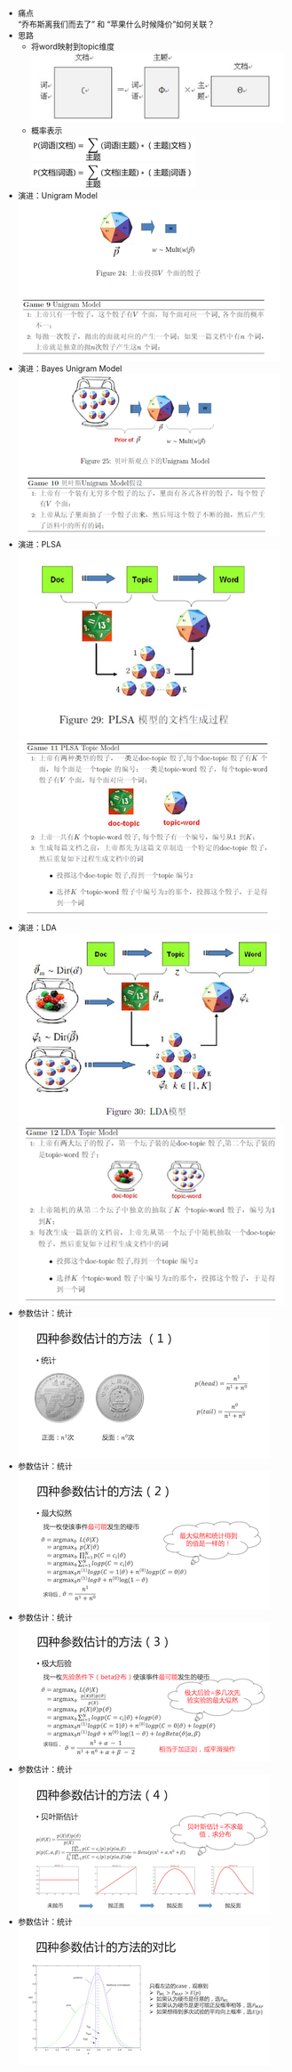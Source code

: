 
* 痛点<br>
“乔布斯离我们而去了” 和 “苹果什么时候降价”如何关联？
* 思路
  * 将word映射到topic维度<br>
  ![Local Image](../gitbook/images/LDA原理和实践/图片1.png)<br>
  * 概率表示<br>
  ![Local Image](../gitbook/images/LDA原理和实践/图片2.png)<br>
  ![Local Image](../gitbook/images/LDA原理和实践/图片3.png)<br>
* 演进：Unigram Model<br>
  ![Local Image](../gitbook/images/LDA原理和实践/图片4.png)<br>
* 演进：Bayes Unigram Model<br>
  ![Local Image](../gitbook/images/LDA原理和实践/图片5.png)<br>
* 演进：PLSA<br>
  ![Local Image](../gitbook/images/LDA原理和实践/图片6.png)<br>
  ![Local Image](../gitbook/images/LDA原理和实践/图片7.png)<br>
* 演进：LDA<br>
  ![Local Image](../gitbook/images/LDA原理和实践/图片8.png)<br>
  ![Local Image](../gitbook/images/LDA原理和实践/图片9.png)<br>
* 参数估计：统计<br>
  ![Local Image](../gitbook/images/LDA原理和实践/图片100.png)<br>
* 参数估计：统计<br>
  ![Local Image](../gitbook/images/LDA原理和实践/图片101.png)<br>
* 参数估计：统计<br>
  ![Local Image](../gitbook/images/LDA原理和实践/图片102.png)<br>
* 参数估计：统计<br>
  ![Local Image](../gitbook/images/LDA原理和实践/图片103.png)<br>
* 参数估计：统计<br>
  ![Local Image](../gitbook/images/LDA原理和实践/图片104.png)<br>

